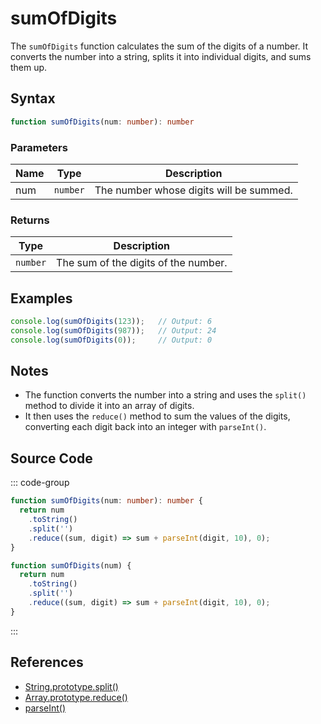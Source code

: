 # sumOfDigits

The `sumOfDigits` function calculates the sum of the digits of a number. It converts the number into a string, splits it into individual digits, and sums them up.

## Syntax

```typescript
function sumOfDigits(num: number): number
```

### Parameters

| Name  | Type     | Description                                      |
|-------|----------|--------------------------------------------------|
| num   | `number` | The number whose digits will be summed.          |

### Returns

| Type    | Description                                      |
|---------|--------------------------------------------------|
| `number` | The sum of the digits of the number.             |

## Examples

```typescript
console.log(sumOfDigits(123));   // Output: 6
console.log(sumOfDigits(987));   // Output: 24
console.log(sumOfDigits(0));     // Output: 0
```

## Notes

- The function converts the number into a string and uses the `split()` method to divide it into an array of digits.
- It then uses the `reduce()` method to sum the values of the digits, converting each digit back into an integer with `parseInt()`.

## Source Code

::: code-group
```typescript
function sumOfDigits(num: number): number {
  return num
    .toString()
    .split('')
    .reduce((sum, digit) => sum + parseInt(digit, 10), 0);
}
```

```javascript
function sumOfDigits(num) {
  return num
    .toString()
    .split('')
    .reduce((sum, digit) => sum + parseInt(digit, 10), 0);
}
```
::: 

## References

- [String.prototype.split()](https://developer.mozilla.org/en-US/docs/Web/JavaScript/Reference/Global_Objects/String/split)
- [Array.prototype.reduce()](https://developer.mozilla.org/en-US/docs/Web/JavaScript/Reference/Global_Objects/Array/Reduce)
- [parseInt()](https://developer.mozilla.org/en-US/docs/Web/JavaScript/Reference/Global_Objects/parseInt)